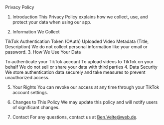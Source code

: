 Privacy Policy
1. Introduction
This Privacy Policy explains how we collect, use, and protect your data when using our app.

2. Information We Collect

TikTok Authentication Token (OAuth)
Uploaded Video Metadata (Title, Description)
We do not collect personal information like your email or password.
3. How We Use Your Data

To authenticate your TikTok account
To upload videos to TikTok on your behalf
We do not sell or share your data with third parties
4. Data Security
We store authentication data securely and take measures to prevent unauthorized access.

5. Your Rights
You can revoke our access at any time through your TikTok account settings.

6. Changes to This Policy
We may update this policy and will notify users of significant changes.

7. Contact
For any questions, contact us at Ben.Velte@web.de.
